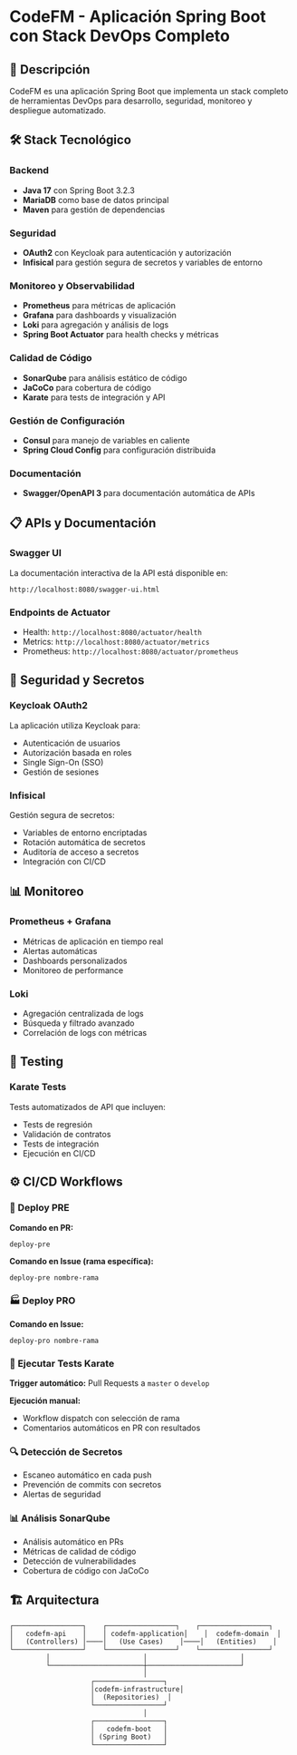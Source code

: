 # CodeFM - Aplicación Spring Boot con Stack DevOps Completo

## 🚀 Descripción

CodeFM es una aplicación Spring Boot que implementa un stack completo de herramientas DevOps para desarrollo, seguridad,
monitoreo y despliegue automatizado.

## 🛠️ Stack Tecnológico

### Backend

- **Java 17** con Spring Boot 3.2.3
- **MariaDB** como base de datos principal
- **Maven** para gestión de dependencias

### Seguridad

- **OAuth2** con Keycloak para autenticación y autorización
- **Infisical** para gestión segura de secretos y variables de entorno

### Monitoreo y Observabilidad

- **Prometheus** para métricas de aplicación
- **Grafana** para dashboards y visualización
- **Loki** para agregación y análisis de logs
- **Spring Boot Actuator** para health checks y métricas

### Calidad de Código

- **SonarQube** para análisis estático de código
- **JaCoCo** para cobertura de código
- **Karate** para tests de integración y API

### Gestión de Configuración

- **Consul** para manejo de variables en caliente
- **Spring Cloud Config** para configuración distribuida

### Documentación

- **Swagger/OpenAPI 3** para documentación automática de APIs

## 📋 APIs y Documentación

### Swagger UI

La documentación interactiva de la API está disponible en:

```
http://localhost:8080/swagger-ui.html
```

### Endpoints de Actuator

- Health: `http://localhost:8080/actuator/health`
- Metrics: `http://localhost:8080/actuator/metrics`
- Prometheus: `http://localhost:8080/actuator/prometheus`

## 🔐 Seguridad y Secretos

### Keycloak OAuth2

La aplicación utiliza Keycloak para:

- Autenticación de usuarios
- Autorización basada en roles
- Single Sign-On (SSO)
- Gestión de sesiones

### Infisical

Gestión segura de secretos:

- Variables de entorno encriptadas
- Rotación automática de secretos
- Auditoría de acceso a secretos
- Integración con CI/CD

## 📊 Monitoreo

### Prometheus + Grafana

- Métricas de aplicación en tiempo real
- Alertas automáticas
- Dashboards personalizados
- Monitoreo de performance

### Loki

- Agregación centralizada de logs
- Búsqueda y filtrado avanzado
- Correlación de logs con métricas

## 🧪 Testing

### Karate Tests

Tests automatizados de API que incluyen:

- Tests de regresión
- Validación de contratos
- Tests de integración
- Ejecución en CI/CD

## ⚙️ CI/CD Workflows

### 🚀 Deploy PRE

**Comando en PR:**

```
deploy-pre
```

**Comando en Issue (rama específica):**

```
deploy-pre nombre-rama
```

### 🏭 Deploy PRO

**Comando en Issue:**

```
deploy-pro nombre-rama
```

### 🧪 Ejecutar Tests Karate

**Trigger automático:** Pull Requests a `master` o `develop`

**Ejecución manual:**

- Workflow dispatch con selección de rama
- Comentarios automáticos en PR con resultados

### 🔍 Detección de Secretos

- Escaneo automático en cada push
- Prevención de commits con secretos
- Alertas de seguridad

### 📊 Análisis SonarQube

- Análisis automático en PRs
- Métricas de calidad de código
- Detección de vulnerabilidades
- Cobertura de código con JaCoCo

## 🏗️ Arquitectura

```
┌─────────────────┐    ┌─────────────────┐    ┌─────────────────┐
│   codefm-api    │    │ codefm-application│    │  codefm-domain  │
│   (Controllers) │────│   (Use Cases)    │────│   (Entities)    │
└─────────────────┘    └─────────────────┘    └─────────────────┘
         │                       │                       │
         └───────────────────────┼───────────────────────┘
                                 │
                    ┌─────────────────┐
                    │codefm-infrastructure│
                    │  (Repositories)  │
                    └─────────────────┘
                                 │
                    ┌─────────────────┐
                    │   codefm-boot   │
                    │ (Spring Boot)   │
                    └─────────────────┘
```